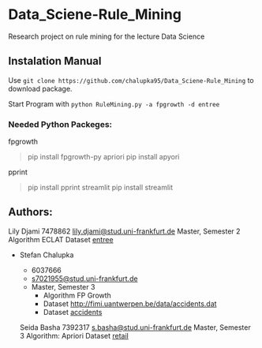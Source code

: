 # Data_Sciene-Rule_Mining
Research project on rule mining for the lecture Data Science


## Instalation Manual

Use `git clone https://github.com/chalupka95/Data_Sciene-Rule_Mining` to download package.

Start Program with `python RuleMining.py -a fpgrowth -d entree` 

### Needed Python Packeges:
fpgrowth
  > pip install fpgrowth-py
apriori
  > pip install apyori

pprint
  > pip install pprint
streamlit
  > pip install streamlit





## Authors:
  Lily Djami
  7478862
  lily.djami@stud.uni-frankfurt.de
  Master, Semester 2
    Algorithm ECLAT
    Dataset [entree](http://kdd.ics.uci.edu/databases/entree/entree.html)
  
- Stefan Chalupka
  - 6037666
  - s7021955@stud.uni-frankfurt.de
  - Master, Semester 3
    - Algorithm FP Growth
    - Dataset http://fimi.uantwerpen.be/data/accidents.dat
    - Dataset [accidents](http://fimi.uantwerpen.be/data/accidents.dat)

  Seida Basha
  7392317
  s.basha@stud.uni-frankfurt.de
  Master, Semester 3
    Algorithm: Apriori 
    Dataset [retail](http://fimi.uantwerpen.be/data/retail.dat)
